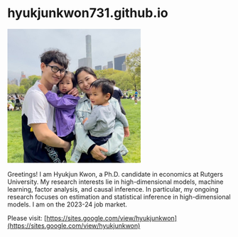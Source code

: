 # hyukjunkwon731.github.io
<img src="https://github.com/HyukjunKwon731/hyukjunkwon731.github.io/blob/main/family.jpg?raw=true" width="300" >

Greetings! I am Hyukjun Kwon, a Ph.D. candidate in economics at Rutgers University. My research interests lie in high-dimensional models, machine learning, factor analysis, and causal inference. In particular, my ongoing research focuses on estimation and statistical inference in high-dimensional models. I am on the 2023-24 job market.

Please visit: [https://sites.google.com/view/hyukjunkwon](https://sites.google.com/view/hyukjunkwon)
